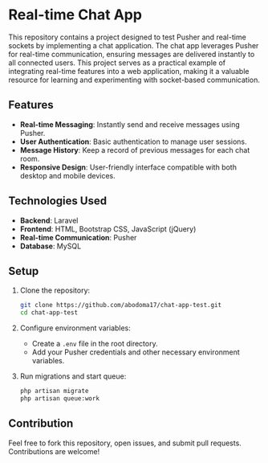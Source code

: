 # Real-time Chat App

This repository contains a project designed to test Pusher and real-time sockets by implementing a chat application. The chat app leverages Pusher for real-time communication, ensuring messages are delivered instantly to all connected users. This project serves as a practical example of integrating real-time features into a web application, making it a valuable resource for learning and experimenting with socket-based communication.

## Features

- **Real-time Messaging**: Instantly send and receive messages using Pusher.
- **User Authentication**: Basic authentication to manage user sessions.
- **Message History**: Keep a record of previous messages for each chat room.
- **Responsive Design**: User-friendly interface compatible with both desktop and mobile devices.

## Technologies Used

- **Backend**: Laravel
- **Frontend**: HTML, Bootstrap CSS, JavaScript (jQuery)
- **Real-time Communication**: Pusher
- **Database**: MySQL

## Setup

1. Clone the repository:
   ```bash
   git clone https://github.com/abodoma17/chat-app-test.git
   cd chat-app-test
   ```

2. Configure environment variables:
   - Create a `.env` file in the root directory.
   - Add your Pusher credentials and other necessary environment variables.

3. Run migrations and start queue:
   ```bash
   php artisan migrate
   php artisan queue:work
   ```

## Contribution

Feel free to fork this repository, open issues, and submit pull requests. Contributions are welcome!
